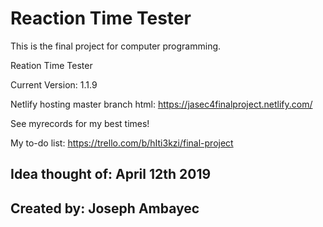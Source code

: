 # Reaction Time Tester
This is the final project for computer programming.

Reation Time Tester

Current Version: 1.1.9

Netlify hosting master branch html: https://jasec4finalproject.netlify.com/

See myrecords for my best times!

My to-do list: https://trello.com/b/hIti3kzi/final-project






## Idea thought of: April 12th 2019

## Created by: Joseph Ambayec
